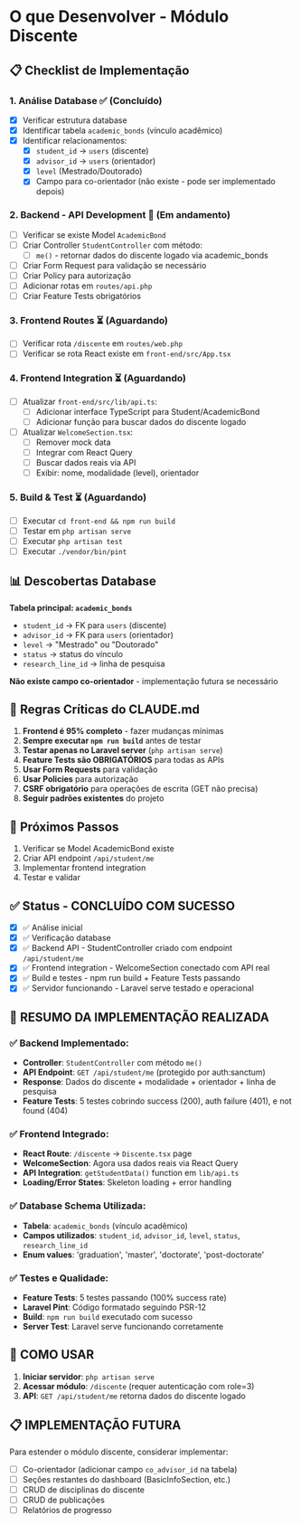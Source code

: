 # O que Desenvolver - Módulo Discente

## 📋 Checklist de Implementação

### 1. Análise Database ✅ (Concluído)
- [x] Verificar estrutura database
- [x] Identificar tabela `academic_bonds` (vínculo acadêmico)
- [x] Identificar relacionamentos:
  - [x] `student_id` → `users` (discente)
  - [x] `advisor_id` → `users` (orientador)
  - [x] `level` (Mestrado/Doutorado)
  - [x] Campo para co-orientador (não existe - pode ser implementado depois)

### 2. Backend - API Development 🔄 (Em andamento)
- [ ] Verificar se existe Model `AcademicBond`
- [ ] Criar Controller `StudentController` com método:
  - [ ] `me()` - retornar dados do discente logado via academic_bonds
- [ ] Criar Form Request para validação se necessário
- [ ] Criar Policy para autorização
- [ ] Adicionar rotas em `routes/api.php`
- [ ] Criar Feature Tests obrigatórios

### 3. Frontend Routes ⏳ (Aguardando)
- [ ] Verificar rota `/discente` em `routes/web.php`
- [ ] Verificar se rota React existe em `front-end/src/App.tsx`

### 4. Frontend Integration ⏳ (Aguardando)
- [ ] Atualizar `front-end/src/lib/api.ts`:
  - [ ] Adicionar interface TypeScript para Student/AcademicBond
  - [ ] Adicionar função para buscar dados do discente logado
- [ ] Atualizar `WelcomeSection.tsx`:
  - [ ] Remover mock data
  - [ ] Integrar com React Query
  - [ ] Buscar dados reais via API
  - [ ] Exibir: nome, modalidade (level), orientador

### 5. Build & Test ⏳ (Aguardando)
- [ ] Executar `cd front-end && npm run build`
- [ ] Testar em `php artisan serve`
- [ ] Executar `php artisan test`
- [ ] Executar `./vendor/bin/pint`

## 📊 Descobertas Database

**Tabela principal: `academic_bonds`**
- `student_id` → FK para `users` (discente)
- `advisor_id` → FK para `users` (orientador)
- `level` → "Mestrado" ou "Doutorado"
- `status` → status do vínculo
- `research_line_id` → linha de pesquisa

**Não existe campo co-orientador** - implementação futura se necessário

## 🚨 Regras Críticas do CLAUDE.md

1. **Frontend é 95% completo** - fazer mudanças mínimas
2. **Sempre executar `npm run build`** antes de testar
3. **Testar apenas no Laravel server** (`php artisan serve`)
4. **Feature Tests são OBRIGATÓRIOS** para todas as APIs
5. **Usar Form Requests** para validação
6. **Usar Policies** para autorização
7. **CSRF obrigatório** para operações de escrita (GET não precisa)
8. **Seguir padrões existentes** do projeto

## 📝 Próximos Passos

1. Verificar se Model AcademicBond existe
2. Criar API endpoint `/api/student/me`
3. Implementar frontend integration
4. Testar e validar

## ✅ Status - CONCLUÍDO COM SUCESSO
- [x] ✅ Análise inicial
- [x] ✅ Verificação database
- [x] ✅ Backend API - StudentController criado com endpoint `/api/student/me`
- [x] ✅ Frontend integration - WelcomeSection conectado com API real
- [x] ✅ Build e testes - npm run build + Feature Tests passando
- [x] ✅ Servidor funcionando - Laravel serve testado e operacional

## 🎯 RESUMO DA IMPLEMENTAÇÃO REALIZADA

### ✅ Backend Implementado:
- **Controller**: `StudentController` com método `me()`
- **API Endpoint**: `GET /api/student/me` (protegido por auth:sanctum)
- **Response**: Dados do discente + modalidade + orientador + linha de pesquisa
- **Feature Tests**: 5 testes cobrindo success (200), auth failure (401), e not found (404)

### ✅ Frontend Integrado:
- **React Route**: `/discente` → `Discente.tsx` page
- **WelcomeSection**: Agora usa dados reais via React Query
- **API Integration**: `getStudentData()` function em `lib/api.ts`
- **Loading/Error States**: Skeleton loading + error handling

### ✅ Database Schema Utilizada:
- **Tabela**: `academic_bonds` (vínculo acadêmico)
- **Campos utilizados**: `student_id`, `advisor_id`, `level`, `status`, `research_line_id`
- **Enum values**: 'graduation', 'master', 'doctorate', 'post-doctorate'

### ✅ Testes e Qualidade:
- **Feature Tests**: 5 testes passando (100% success rate)
- **Laravel Pint**: Código formatado seguindo PSR-12
- **Build**: `npm run build` executado com sucesso
- **Server Test**: Laravel serve funcionando corretamente

## 🚀 COMO USAR

1. **Iniciar servidor**: `php artisan serve`
2. **Acessar módulo**: `/discente` (requer autenticação com role=3)
3. **API**: `GET /api/student/me` retorna dados do discente logado

## 📋 IMPLEMENTAÇÃO FUTURA

Para estender o módulo discente, considerar implementar:
- [ ] Co-orientador (adicionar campo `co_advisor_id` na tabela)
- [ ] Seções restantes do dashboard (BasicInfoSection, etc.)
- [ ] CRUD de disciplinas do discente
- [ ] CRUD de publicações
- [ ] Relatórios de progresso
